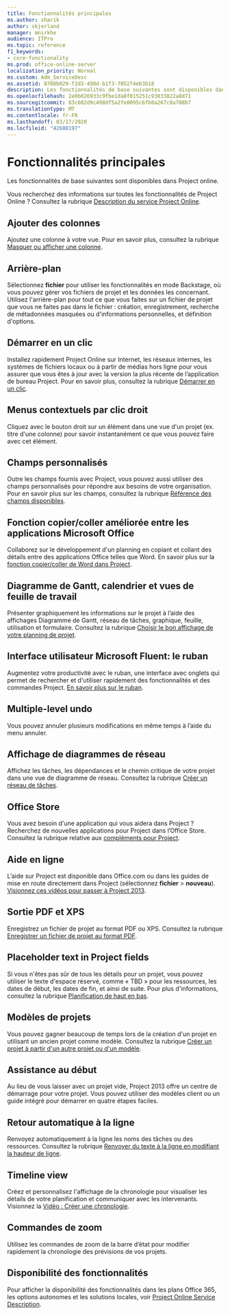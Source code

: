 ```yaml
---
title: Fonctionnalités principales
ms.author: sharik
author: skjerland
manager: mnirkhe
audience: ITPro
ms.topic: reference
f1_keywords:
- core-functionality
ms.prod: office-online-server
localization_priority: Normal
ms.custom: Adm_ServiceDesc
ms.assetid: 8708b029-f2d3-498d-b1f3-7052f4eb3b18
description: Les fonctionnalités de base suivantes sont disponibles dans Project online.
ms.openlocfilehash: 2e0b026933c9fbe1da8f015251c93833822a8d71
ms.sourcegitcommit: 83c602d9c498df5a2fe0095c6fb0a267c8a708b7
ms.translationtype: MT
ms.contentlocale: fr-FR
ms.lasthandoff: 03/17/2020
ms.locfileid: "42688197"
---
```

# <a name="core-functionality"></a>Fonctionnalités principales

Les fonctionnalités de base suivantes sont disponibles dans Project online.
  
Vous recherchez des informations sur toutes les fonctionnalités de Project Online ? Consultez la rubrique [Description du service Project Online](project-online-service-description.md).
  
## <a name="add-columns"></a>Ajouter des colonnes

Ajoutez une colonne à votre vue. Pour en savoir plus, consultez la rubrique [Masquer ou afficher une colonne](https://go.microsoft.com/fwlink/p/?LinkId=271343).
  
## <a name="backstage"></a>Arrière-plan

Sélectionnez **fichier** pour utiliser les fonctionnalités en mode Backstage, où vous pouvez gérer vos fichiers de projet et les données les concernant. Utilisez l'arrière-plan pour tout ce que vous faites sur un fichier de projet que vous ne faites pas dans le fichier : création, enregistrement, recherche de métadonnées masquées ou d'informations personnelles, et définition d'options. 
  
## <a name="click-to-run"></a>Démarrer en un clic

Installez rapidement Project Online sur Internet, les réseaux internes, les systèmes de fichiers locaux ou à partir de médias hors ligne pour vous assurer que vous êtes à jour avec la version la plus récente de l’application de bureau Project. Pour en savoir plus, consultez la rubrique [Démarrer en un clic](https://go.microsoft.com/fwlink/p/?LinkId=271596).
  
## <a name="contextual-right-click-menus"></a>Menus contextuels par clic droit

Cliquez avec le bouton droit sur un élément dans une vue d'un projet (ex. titre d'une colonne) pour savoir instantanément ce que vous pouvez faire avec cet élément.
  
## <a name="custom-fields"></a>Champs personnalisés

Outre les champs fournis avec Project, vous pouvez aussi utiliser des champs personnalisés pour répondre aux besoins de votre organisation. Pour en savoir plus sur les champs, consultez la rubrique [Référence des champs disponibles](https://support.office.com/en-us/article/Available-fields-reference-615a4563-1cc3-40f4-b66f-1b17e793a460).
  
## <a name="enhanced-copy-and-paste-across-microsoft-office-applications"></a>Fonction copier/coller améliorée entre les applications Microsoft Office

Collaborez sur le développement d'un planning en copiant et collant des détails entre des applications Office telles que Word. En savoir plus sur la [fonction copier/coller de Word dans Project](https://go.microsoft.com/fwlink/p/?LinkId=271330).
  
## <a name="gantt-chart-calendar-and-task-sheet-views"></a>Diagramme de Gantt, calendrier et vues de feuille de travail

Présenter graphiquement les informations sur le projet à l’aide des affichages Diagramme de Gantt, réseau de tâches, graphique, feuille, utilisation et formulaire. Consultez la rubrique [Choisir le bon affichage de votre planning de projet](https://go.microsoft.com/fwlink/?LinkId=402905).
  
## <a name="microsoft-fluent-user-interface-the-ribbon"></a>Interface utilisateur Microsoft Fluent: le ruban

Augmentez votre productivité avec le ruban, une interface avec onglets qui permet de rechercher et d'utiliser rapidement des fonctionnalités et des commandes Project. [En savoir plus sur le ruban](https://go.microsoft.com/fwlink/p/?LinkId=271325).
  
## <a name="multiple-level-undo"></a>Multiple-level undo

Vous pouvez annuler plusieurs modifications en même temps à l’aide du menu annuler. 
  
## <a name="network-diagram-view"></a>Affichage de diagrammes de réseau

Affichez les tâches, les dépendances et le chemin critique de votre projet dans une vue de diagramme de réseau. Consultez la rubrique [Créer un réseau de tâches](https://go.microsoft.com/fwlink/p/?LinkId=271338).
  
## <a name="office-store"></a>Office Store

Vous avez besoin d'une application qui vous aidera dans Project ? Recherchez de nouvelles applications pour Project dans l’Office Store. Consultez la rubrique relative aux [compléments pour Project](https://go.microsoft.com/fwlink/?LinkId=273883).
  
## <a name="online-help"></a>Aide en ligne

L’aide sur Project est disponible dans Office.com ou dans les guides de mise en route directement dans Project (sélectionnez **fichier** \> **nouveau**). [Visionnez ces vidéos pour passer à Project 2013](https://go.microsoft.com/fwlink/p/?LinkId=271325).
  
## <a name="pdf-and-xps-output"></a>Sortie PDF et XPS

Enregistrez un fichier de projet au format PDF ou XPS. Consultez la rubrique [Enregistrer un fichier de projet au format PDF](https://go.microsoft.com/fwlink/p/?LinkId=271350).
  
## <a name="placeholder-text-in-project-fields"></a>Placeholder text in Project fields

Si vous n'êtes pas sûr de tous les détails pour un projet, vous pouvez utiliser le texte d'espace réservé, comme « TBD » pour les ressources, les dates de début, les dates de fin, et ainsi de suite. Pour plus d'informations, consultez la rubrique [Planification de haut en bas](https://go.microsoft.com/fwlink/p/?LinkId=271333).
  
## <a name="project-templates"></a>Modèles de projets

Vous pouvez gagner beaucoup de temps lors de la création d'un projet en utilisant un ancien projet comme modèle. Consultez la rubrique [Créer un projet à partir d'un autre projet ou d'un modèle](https://go.microsoft.com/fwlink/p/?LinkId=271328).
  
## <a name="start-experience"></a>Assistance au début

Au lieu de vous laisser avec un projet vide, Project 2013 offre un centre de démarrage pour votre projet. Vous pouvez utiliser des modèles client ou un guide intégré pour démarrer en quatre étapes faciles.
  
## <a name="text-wrap"></a>Retour automatique à la ligne

Renvoyez automatiquement à la ligne les noms des tâches ou des ressources. Consultez la rubrique [Renvoyer du texte à la ligne en modifiant la hauteur de ligne](https://go.microsoft.com/fwlink/p/?LinkId=271344).
  
## <a name="timeline-view"></a>Timeline view

Créez et personnalisez l'affichage de la chronologie pour visualiser les détails de votre planification et communiquer avec les intervenants. Visionnez la [Vidéo : Créer une chronologie](https://go.microsoft.com/fwlink/?LinkId=402912).
  
## <a name="zoom-controls"></a>Commandes de zoom

Utilisez les commandes de zoom de la barre d’état pour modifier rapidement la chronologie des prévisions de vos projets. 
  
## <a name="feature-availability"></a>Disponibilité des fonctionnalités

Pour afficher la disponibilité des fonctionnalités dans les plans Office 365, les options autonomes et les solutions locales, voir [Project Online Service Description](project-online-service-description.md).
  

